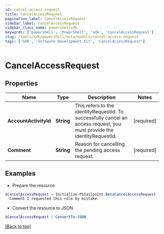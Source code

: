 ```yaml
---
id: cancel-access-request
title: CancelAccessRequest
pagination_label: CancelAccessRequest
sidebar_label: CancelAccessRequest
sidebar_class_name: powershellsdk
keywords: ['powershell', 'PowerShell', 'sdk', 'CancelAccessRequest'] 
slug: /tools/sdk/powershell/beta/models/cancel-access-request
tags: ['SDK', 'Software Development Kit', 'CancelAccessRequest']
---
```



# CancelAccessRequest

## Properties

Name | Type | Description | Notes
------------ | ------------- | ------------- | -------------
**AccountActivityId** |  **String** | This refers to the identityRequestId. To successfully cancel an access request, you must provide the identityRequestId. | [required]
**Comment** |  **String** | Reason for cancelling the pending access request. | [required]

## Examples

- Prepare the resource
```powershell
$CancelAccessRequest = Initialize-PSSailpoint.BetaCancelAccessRequest  -AccountActivityId 2c9180835d2e5168015d32f890ca1581 `
 -Comment I requested this role by mistake.
```

- Convert the resource to JSON
```powershell
$CancelAccessRequest | ConvertTo-JSON
```


[[Back to top]](#) 

